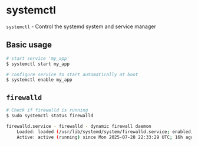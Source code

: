# systemctl

`systemctl` - Control the systemd system and service manager

## Basic usage
```bash
# start service 'my_app'
$ systemctl start my_app

# configure service to start automatically at boot
$ systemctl enable my_app
```

## `firewalld`
```bash
# Check if firewalld is running
$ sudo systemctl status firewalld

firewalld.service - firewalld - dynamic firewall daemon
    Loaded: loaded (/usr/lib/systemd/system/firewalld.service; enabled; preset: enabled)
    Active: active (running) since Mon 2025-07-28 22:33:29 UTC; 16h ago
```

